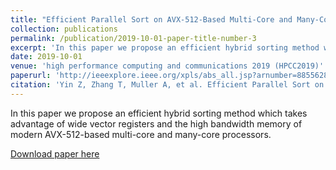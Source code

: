 ```yaml
---
title: "Efficient Parallel Sort on AVX-512-Based Multi-Core and Many-Core Architectures"
collection: publications
permalink: /publication/2019-10-01-paper-title-number-3
excerpt: 'In this paper we propose an efficient hybrid sorting method which takes advantage of wide vector registers and the high bandwidth memory of modern AVX-512-based multi-core and many-core processors.'
date: 2019-10-01
venue: 'high performance computing and communications 2019 (HPCC2019)'
paperurl: 'http://ieeexplore.ieee.org/xpls/abs_all.jsp?arnumber=8855628'
citation: 'Yin Z, Zhang T, Muller A, et al. Efficient Parallel Sort on AVX-512-Based Multi-Core and Many-Core Architectures[C]. high performance computing and communications, 2019: 168-176.'
---
```

In this paper we propose an efficient hybrid sorting method which takes advantage of wide vector registers and the high bandwidth memory of modern AVX-512-based multi-core and many-core processors.

[Download paper here](http://ieeexplore.ieee.org/xpls/abs_all.jsp?arnumber=8855628)


